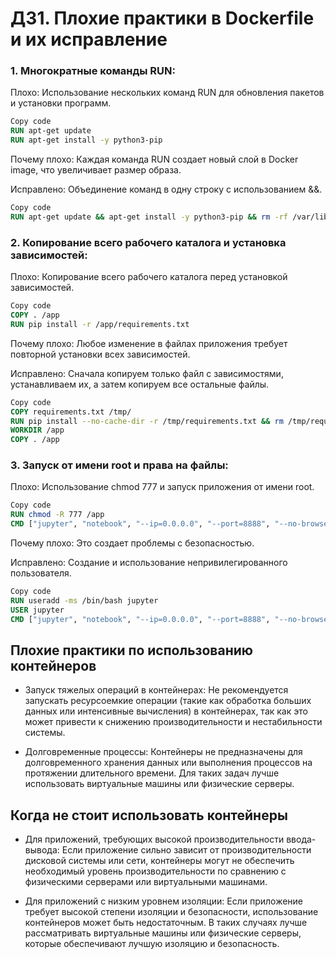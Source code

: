 # ДЗ1. Плохие практики в Dockerfile и их исправление
### 1. Многократные команды RUN:
Плохо: Использование нескольких команд RUN для обновления пакетов и установки программ.
```dockerfile
Copy code
RUN apt-get update
RUN apt-get install -y python3-pip
```
Почему плохо: Каждая команда RUN создает новый слой в Docker image, что увеличивает размер образа.

Исправлено: Объединение команд в одну строку с использованием &&.
```dockerfile
Copy code
RUN apt-get update && apt-get install -y python3-pip && rm -rf /var/lib/apt/lists/*
```

### 2. Копирование всего рабочего каталога и установка зависимостей:

Плохо: Копирование всего рабочего каталога перед установкой зависимостей.
```dockerfile
Copy code
COPY . /app
RUN pip install -r /app/requirements.txt
```
Почему плохо: Любое изменение в файлах приложения требует повторной установки всех зависимостей.

Исправлено: Сначала копируем только файл с зависимостями, устанавливаем их, а затем копируем все остальные файлы.

```dockerfile
Copy code
COPY requirements.txt /tmp/
RUN pip install --no-cache-dir -r /tmp/requirements.txt && rm /tmp/requirements.txt
WORKDIR /app
COPY . /app
```

### 3. Запуск от имени root и права на файлы:
Плохо: Использование chmod 777 и запуск приложения от имени root.
```dockerfile
Copy code
RUN chmod -R 777 /app
CMD ["jupyter", "notebook", "--ip=0.0.0.0", "--port=8888", "--no-browser", "--allow-root"]
```
Почему плохо: Это создает проблемы с безопасностью.

Исправлено: Создание и использование непривилегированного пользователя.

```dockerfile
Copy code
RUN useradd -ms /bin/bash jupyter
USER jupyter
CMD ["jupyter", "notebook", "--ip=0.0.0.0", "--port=8888", "--no-browser"]
```

## Плохие практики по использованию контейнеров
- Запуск тяжелых операций в контейнерах: Не рекомендуется запускать ресурсоемкие операции (такие как обработка больших данных или интенсивные вычисления) в контейнерах, так как это может привести к снижению производительности и нестабильности системы.

- Долговременные процессы: Контейнеры не предназначены для долговременного хранения данных или выполнения процессов на протяжении длительного времени. Для таких задач лучше использовать виртуальные машины или физические серверы.

## Когда не стоит использовать контейнеры
- Для приложений, требующих высокой производительности ввода-вывода: Если приложение сильно зависит от производительности дисковой системы или сети, контейнеры могут не обеспечить необходимый уровень производительности по сравнению с физическими серверами или виртуальными машинами.

- Для приложений с низким уровнем изоляции: Если приложение требует высокой степени изоляции и безопасности, использование контейнеров может быть недостаточным. В таких случаях лучше рассматривать виртуальные машины или физические серверы, которые обеспечивают лучшую изоляцию и безопасность.